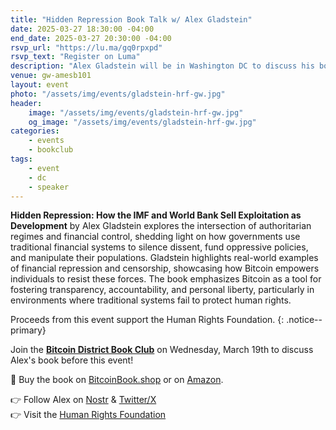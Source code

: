 ```yaml
---
title: "Hidden Repression Book Talk w/ Alex Gladstein"
date: 2025-03-27 18:30:00 -04:00
end_date: 2025-03-27 20:30:00 -04:00
rsvp_url: "https://lu.ma/gq0rpxpd"
rsvp_text: "Register on Luma"
description: "Alex Gladstein will be in Washington DC to discuss his book Hidden Repression: How the IMF and World Bank Sell Exploitation as Development."
venue: gw-amesb101
layout: event
photo: "/assets/img/events/gladstein-hrf-gw.jpg"
header:
    image: "/assets/img/events/gladstein-hrf-gw.jpg"
    og_image: "/assets/img/events/gladstein-hrf-gw.jpg"
categories:
    - events
    - bookclub
tags:
    - event
    - dc
    - speaker
---
```


**Hidden Repression: How the IMF and World Bank Sell Exploitation as Development** by Alex Gladstein explores the intersection of authoritarian regimes and financial control, shedding light on how governments use traditional financial systems to silence dissent, fund oppressive policies, and manipulate their populations. Gladstein highlights real-world examples of financial repression and censorship, showcasing how Bitcoin empowers individuals to resist these forces. The book emphasizes Bitcoin as a tool for fostering transparency, accountability, and personal liberty, particularly in environments where traditional systems fail to protect human rights.

Proceeds from this event support the Human Rights Foundation.
{: .notice--primary}

Join the [**Bitcoin District Book Club**](https://www.meetup.com/bitcoin-district/events/305917608) on Wednesday, March 19th to discuss Alex's book before this event!

📙 Buy the book on [BitcoinBook.shop](http://bitcoinbook.shop/) or on [Amazon](https://a.co/d/eTddH7N).

👉 Follow Alex on [Nostr](http://primal.net/gladstein) & [Twitter/X](https://x.com/gladstein)  
👉 Visit the [Human Rights Foundation](https://hrf.org/)